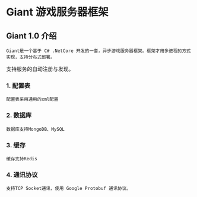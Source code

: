 # Giant 游戏服务器框架

## Giant 1.0 介绍
    Giant是一个基于 C# .NetCore 开发的一套，异步游戏服务器框架。框架才用多进程的方式实现，支持分布式部署。
支持服务的自动注册与发现。

### 1. 配置表
    配置表采用通用的xml配置

### 2. 数据库
	数据库支持MongoDB、MySQL

### 3. 缓存
	缓存支持Redis

### 4. 通讯协议
	支持TCP Socket通讯，使用 Google Protobuf 通讯协议。
